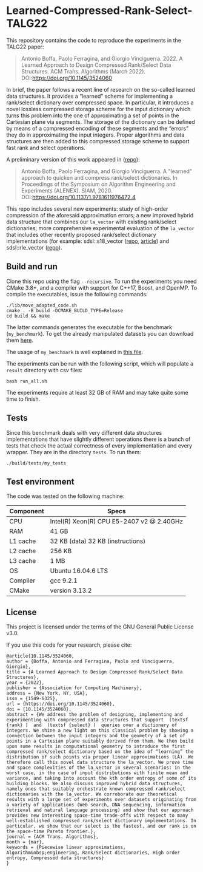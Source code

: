 # Learned-Compressed-Rank-Select-TALG22
This repository contains the code to reproduce the experiments in the TALG22 paper:

> Antonio Boffa, Paolo Ferragina, and Giorgio Vinciguerra. 2022. A Learned Approach to Design Compressed Rank/Select Data Structures. ACM Trans. Algorithms (March 2022). DOI:https://doi.org/10.1145/3524060

In brief, the paper follows a recent line of research on the so-called learned data structures. It provides a “learned”
scheme for implementing a rank/select dictionary over compressed space. In particular, it introduces a novel lossless
compressed storage scheme for the input dictionary which turns this problem into the one of approximating
a set of points in the Cartesian plane via segments. The storage of the dictionary can be defined by means of a compressed
encoding of these segments and the “errors” they do in approximating the input integers. Proper algorithms and data
structures are then added to this compressed storage scheme to support fast rank and select operations.

A preliminary version of this work appeared in ([repo](https://github.com/aboffa/Learned-Rank-Select-ALENEX21)):

> Antonio Boffa, Paolo Ferragina, and Giorgio Vinciguerra. A "learned" approach to quicken and compress rank/select dictionaries. In Proceedings of the Symposium on Algorithm Engineering and Experiments (ALENEX). SIAM, 2020. DOI:https://doi.org/10.1137/1.9781611976472.4

This repo includes several new experiments: study of high-order compression of the aforesaid
approximation errors; a new improved hybrid data structure that combines our `la_vector` with existing rank/select dictionaries; more comprehensive experimental
evaluation of the `la_vector` that includes other recently proposed rank/select dictionary implementations (for example: sdsl::s18_vector ([repo](https://github.com/mudetz/s18_vector), [article](https://ieeexplore.ieee.org/stamp/stamp.jsp?arnumber=9281244)) and sdsl::rle_vector ([repo](https://github.com/vgteam/sdsl-lite)).

## Build and run

Clone this repo using  the flag `--recursive`. To run the experiments you need CMake 3.8+, and a compiler with support for C++17, Boost, and OpenMP.
To compile the executables, issue the following commands:

    ./lib/move_adapted_code.sh
    cmake . -B build -DCMAKE_BUILD_TYPE=Release
    cd build && make

The latter commands generates the executable for the benchmark (`my_benchmark`). To get the already manipulated datasets you can download them [here](https://drive.google.com/drive/folders/1K78tr9maRMPBhjx0Uo_SklogPY9wC7S5?usp=sharing).

The usage of `my_benchmark` is well explained in [this file](https://github.com/aboffa/Learned-Compressed-Rank-Select-TALG22/blob/main/include/arguments_parser.hpp).


The experiments can be run with the following script, which will populate a `result` directory with csv files:

    bash run_all.sh

The experiments require at least 32 GB of RAM and may take quite some time to finish.

## Tests

Since this benchmark deals with very different data structures implementations that have slightly different operations
there is a bunch of tests that check the actual correctness of every implementation and every wrapper.
They are in the directory `tests`. To run them:

    ./build/tests/my_tests

## Test environment

The code was tested on the following machine:

| Component | Specs                                     |
|-----------|-------------------------------------------|
| CPU       | Intel(R) Xeon(R) CPU E5-2407 v2 @ 2.40GHz |
| RAM       | 41 GB                                     |
| L1 cache  | 32 KB (data) 32 KB (instructions)         |
| L2 cache  | 256 KB                                    |
| L3 cache  | 1 MB                                      |
| OS        | Ubuntu 16.04.6 LTS                        |
| Compiler  | gcc 9.2.1                                 |
| CMake     | version 3.13.2                            |

## License

This project is licensed under the terms of the GNU General Public License v3.0.

If you use this code for your research, please cite:

```
@article{10.1145/3524060,
author = {Boffa, Antonio and Ferragina, Paolo and Vinciguerra, Giorgio},
title = {A Learned Approach to Design Compressed Rank/Select Data Structures},
year = {2022},
publisher = {Association for Computing Machinery},
address = {New York, NY, USA},
issn = {1549-6325},
url = {https://doi.org/10.1145/3524060},
doi = {10.1145/3524060},
abstract = {We address the problem of designing, implementing and experimenting with compressed data structures that support  (textsf {rank} )  and  (textsf {select} )  queries over a dictionary of integers. We shine a new light on this classical problem by showing a connection between the input integers and the geometry of a set of points in a Cartesian plane suitably derived from them. We then build upon some results in computational geometry to introduce the first compressed rank/select dictionary based on the idea of “learning” the distribution of such points via proper linear approximations (LA). We therefore call this novel data structure the la_vector. We prove time and space complexities of the la_vector in several scenarios: in the worst case, in the case of input distributions with finite mean and variance, and taking into account the kth order entropy of some of its building blocks. We also discuss improved hybrid data structures, namely ones that suitably orchestrate known compressed rank/select dictionaries with the la_vector. We corroborate our theoretical results with a large set of experiments over datasets originating from a variety of applications (Web search, DNA sequencing, information retrieval and natural language processing) and show that our approach provides new interesting space-time trade-offs with respect to many well-established compressed rank/select dictionary implementations. In particular, we show that our select is the fastest, and our rank is on the space-time Pareto frontier.},
journal = {ACM Trans. Algorithms},
month = {mar},
keywords = {Piecewise linear approximations, Algorithm&nbsp;engineering, Rank/Select dictionaries, High order entropy, Compressed data structures}
}
```